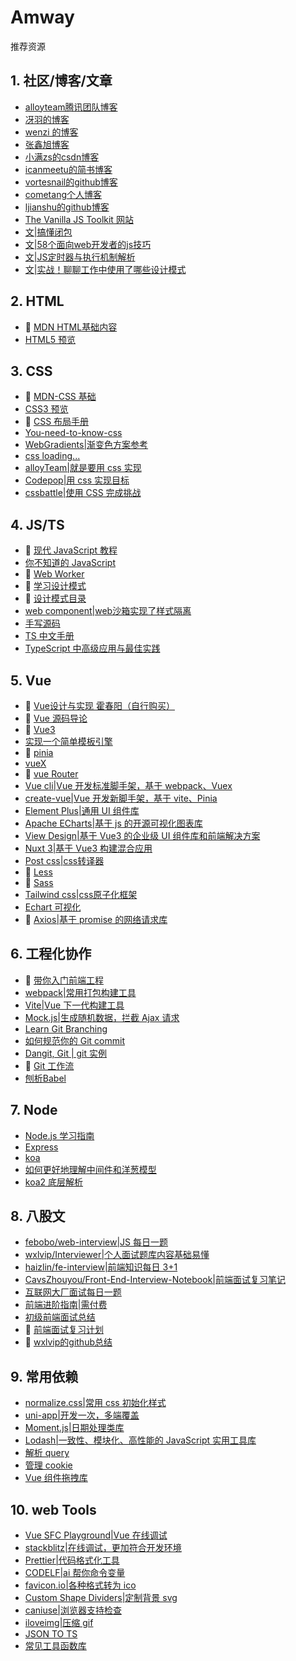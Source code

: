 # Amway

推荐资源

## 1. 社区/博客/文章
- [alloyteam腾讯团队博客](http://www.alloyteam.com/page/0/)
- [冴羽的博客](https://github.com/mqyqingfeng/Blog)
- [wenzi 的博客](https://www.xiabingbao.com/)
- [张鑫旭博客](https://www.zhangxinxu.com/)
- [小满zs的csdn博客](https://blog.csdn.net/qq1195566313)
- [icanmeetu的简书博客](https://www.jianshu.com/u/10ae59f49b13)
- [vortesnail的github博客](https://github.com/vortesnail/blog)
- [cometang个人博客](https://blog-1254150235.cos-website.ap-chongqing.myqcloud.com/)
- [ljianshu的github博客](https://github.com/ljianshu/Blog)
- [The Vanilla JS Toolkit 网站](https://vanillajstoolkit.com/)
- [文|搞懂闭包](http://www.alloyteam.com/2019/07/closure/)
- [文|58个面向web开发者的js技巧](https://mp.weixin.qq.com/s/o_giWcLYGNJiLjYMuLID_g)
- [文|JS定时器与执行机制解析](http://www.alloyteam.com/2016/05/javascript-timer/)
- [文|实战！聊聊工作中使用了哪些设计模式](https://juejin.cn/post/7023536216138055716)

## 2. HTML
- 💢 [MDN HTML基础内容](https://developer.mozilla.org/zh-CN/docs/Learn/Getting_started_with_the_web/HTML_basics)
- [HTML5 预览](./basis/HTML.md)

## 3. CSS
- 💢 [MDN-CSS 基础](https://developer.mozilla.org/zh-CN/docs/Learn/Getting_started_with_the_web/CSS_basics)
- [CSS3 预览](./basis/CSS.md)
- 💢 [CSS 布局手册](https://developer.mozilla.org/zh-CN/docs/Web/CSS/Layout_cookbook)
- [You-need-to-know-css](https://lhammer.cn/You-need-to-know-css/#/zh-cn/)
- [WebGradients|渐变色方案参考](https://webgradients.com/)
- [css loading...](https://www.html5tricks.com/demo/css3-loading-cool-styles/index.html)
- [alloyTeam|就是要用 css 实现](http://www.alloyteam.com/2016/01/let-see-css-world/)
- [Codepop|用 css 实现目标](https://codepip.com/)
- [cssbattle|使用 CSS 完成挑战](https://cssbattle.dev/)

## 4. JS/TS
- 💢 [现代 JavaScript 教程](https://zh.javascript.info/)
- [你不知道的 JavaScript](https://www.javascriptc.com/books/you-dont-know-js/)
- 💢 [Web Worker](http://www.alloyteam.com/2020/07/14645/)
- 💢 [学习设计模式](https://www.patterns.dev/posts/)
- 💢 [设计模式目录](https://refactoring.guru/design-patterns/catalog)
- [web component|web沙箱实现了样式隔离](https://developer.mozilla.org/zh-CN/docs/Web/Web_Components)
- [手写源码](https://github.com/sisterAn/JavaScript-Algorithms/labels/%E6%89%8B%E5%86%99%E6%BA%90%E7%A0%81)
- [TS 中文手册](https://typescript.bootcss.com/)
- [TypeScript 中高级应用与最佳实践](http://www.alloyteam.com/2019/07/13796/)

## 5. Vue
- 💢 [Vue设计与实现 霍春阳（自行购买）]()
- 💢 [Vue 源码导论](https://vue3js.cn/start/)
- 💢 [Vue3](./vue/vue3.md)
- [实现一个简单模板引擎](http://www.alloyteam.com/2016/10/implement-a-simple-template-engine/)
- 💢 [pinia](./vue/pinia.md)
- [vueX]()
- 💢 [vue Router](./vue/router.md)
- [Vue cli|Vue 开发标准脚手架，基于 webpack、Vuex](https://cli.vuejs.org/zh/)
- [create-vue|Vue 开发新脚手架，基于 vite、Pinia](https://github.com/vuejs/create-vue#)
- [Element Plus|通用 UI 组件库](https://element-plus.org/zh-CN/)
- [Apache ECharts|基于 js 的开源可视化图表库](https://echarts.apache.org/zh/index.html)
- [View Design|基于 Vue3 的企业级 UI 组件库和前端解决方案](https://www.iviewui.com/)
- [Nuxt 3|基于 Vue3 构建混合应用](https://www.nuxtjs.org.cn/)
- [Post css|css转译器](https://www.postcss.com.cn/)
- 💢 [Less](https://less.bootcss.com/)
- 💢 [Sass](https://www.sass.hk/)
- [Tailwind css|css原子化框架](https://tailwindcss.com/)
- [Echart 可视化](./vue/echart.md)
- 💢 [Axios|基于 promise 的网络请求库](https://www.axios-http.cn/)

## 6. 工程化协作
- 💢 [带你入门前端工程](https://woai3c.github.io/introduction-to-front-end-engineering/)
- [webpack|常用打包构建工具](https://www.webpackjs.com/)
- [Vite|Vue 下一代构建工具](https://vitejs.cn/)
- [Mock.js|生成随机数据，拦截 Ajax 请求](http://mockjs.com/)
- [Learn Git Branching](https://learngitbranching.js.org/?locale=zh_CN)
- [如何规范你的 Git commit](https://zhuanlan.zhihu.com/p/182553920)
- [Dangit, Git | git 实例](https://dangitgit.com/zh)
- 💢 [Git 工作流](https://blog.zhujian.life/posts/c7ee2f15.html)
- [刨析Babel](http://www.alloyteam.com/2017/04/analysis-of-babel-babel-overview/)

## 7. Node
- [Node.js 学习指南](https://blog.poetries.top/node-learning-notes/)
- [Express](./node/express.md)
- [koa](https://www.koajs.com.cn/#)
- [如何更好地理解中间件和洋葱模型](https://juejin.cn/post/6890259747866411022)
- [koa2 底层解析](https://github.com/vortesnail/blog/issues/21)

## 8. 八股文
- [febobo/web-interview|JS 每日一题](https://github.com/febobo/web-interview)
- [wxlvip/Interviewer|个人面试题库内容基础易懂](https://github.com/wxlvip/Interviewer)
- [haizlin/fe-interview|前端知识每日 3+1](https://github.com/haizlin/fe-interview)
- [CavsZhouyou/Front-End-Interview-Notebook|前端面试复习笔记](https://github.com/CavsZhouyou/Front-End-Interview-Notebook)
- [互联网大厂面试每日一题](https://q.shanyue.tech/)
- [前端进阶指南|需付费](https://interview2.poetries.top/docs/base.html)
- [初级前端面试总结](https://juejin.cn/post/7073869980411887652)
- 💢 [前端面试复习计划](https://juejin.cn/post/7061588533214969892)
- 💢 [wxlvip的github总结](https://github.com/wxlvip/Interviewer)

## 9. 常用依赖
- [normalize.css|常用 css 初始化样式](https://csstools.github.io/normalize.css/)
- [uni-app|开发一次，多端覆盖](https://uniapp.dcloud.net.cn/quickstart-hx.html)
- [Moment.js|日期处理类库](http://momentjs.cn/)
- [Lodash|一致性、模块化、高性能的 JavaScript 实用工具库](https://www.lodashjs.com/)
- [解析 query](https://github.com/sindresorhus/query-string)
- [管理 cookie](https://github.com/js-cookie/js-cookie)
- [Vue 组件拖拽库](https://github.com/SortableJS/Vue.Draggable)

## 10. web Tools
- [Vue SFC Playground|Vue 在线调试](https://sfc.vuejs.org/)
- [stackblitz|在线调试，更加符合开发环境](https://stackblitz.com/)
- [Prettier|代码格式化工具](https://www.prettier.cn/)
- [CODELF|ai 帮你命令变量](https://unbug.github.io/codelf/)
- [favicon.io|各种格式转为 ico](https://favicon.io/)
- [Custom Shape Dividers|定制背景 svg](https://www.shapedivider.app/)
- [caniuse|浏览器支持检查](https://caniuse.com/)
- [iloveimg|压缩 gif](https://www.iloveimg.com/zh-cn/compress-image/compress-gif)
- [JSON TO TS](https://tooltt.com/json2typescript/)
- [常见工具函数库](https://zxfjd3g.github.io/atguigu_utils-docs/)
